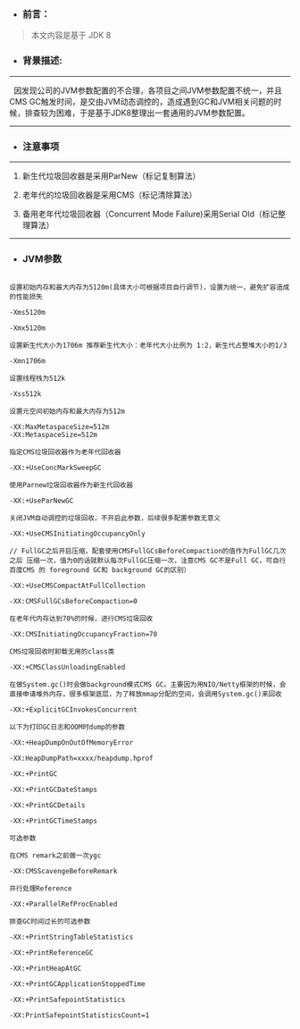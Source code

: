 - ### 前言：

> 本文内容是基于 JDK 8

- ### 背景描述:

--- 

&nbsp;&nbsp;因发现公司的JVM参数配置的不合理，各项目之间JVM参数配置不统一，并且CMS GC触发时间，是交由JVM动态调控的，造成遇到GC和JVM相关问题的时候，排查较为困难，于是基于JDK8整理出一套通用的JVM参数配置。

---

- ### 注意事项

---

1. 新生代垃圾回收器是采用ParNew（标记复制算法）

2. 老年代的垃圾回收器是采用CMS（标记清除算法）

3. 备用老年代垃圾回收器（Concurrent Mode Failure)采用Serial Old（标记整理算法）

---

- ### JVM参数

``` 

设置初始内存和最大内存为5120m(具体大小可根据项目自行调节)，设置为统一，避免扩容造成的性能损失

-Xms5120m 

-Xmx5120m

设置新生代大小为1706m 推荐新生代大小：老年代大小比例为 1:2，新生代占整堆大小的1/3

-Xmn1706m

设置线程栈为512k

-Xss512k

设置元空间初始内存和最大内存为512m

-XX:MaxMetaspaceSize=512m 
-XX:MetaspaceSize=512m

指定CMS垃圾回收器作为老年代回收器

-XX:+UseConcMarkSweepGC

使用Parnew垃圾回收器作为新生代回收器

-XX:+UseParNewGC

关闭JVM自动调控的垃圾回收，不开启此参数，后续很多配置参数无意义

-XX:+UseCMSInitiatingOccupancyOnly

// FullGC之后开启压缩，配套使用CMSFullGCsBeforeCompaction的值作为FullGC几次之后 压缩一次，值为0的话就默认每次FullGC压缩一次，注意CMS GC不是Full GC，可自行百度CMS 的 foreground GC和 background GC的区别）

-XX:+UseCMSCompactAtFullCollection

-XX:CMSFullGCsBeforeCompaction=0

在老年代内存达到70%的时候，进行CMS垃圾回收

-XX:CMSInitiatingOccupancyFraction=70

CMS垃圾回收时卸载无用的class类

-XX:+CMSClassUnloadingEnabled

在做System.gc()时会做background模式CMS GC。主要因为用NIO/Netty框架的时候，会直接申请堆外内存，很多框架底层，为了释放mmap分配的空间，会调用System.gc()来回收

-XX:+ExplicitGCInvokesConcurrent

以下为打印GC日志和OOM时dump的参数

-XX:+HeapDumpOnOutOfMemoryError

-XX:HeapDumpPath=xxxx/heapdump.hprof

-XX:+PrintGC

-XX:+PrintGCDateStamps

-XX:+PrintGCDetails

-XX:+PrintGCTimeStamps

可选参数

在CMS remark之前做一次ygc

-XX:CMSScavengeBeforeRemark

并行处理Reference

-XX:+ParallelRefProcEnabled

排查GC时间过长的可选参数

-XX:+PrintStringTableStatistics

-XX:+PrintReferenceGC

-XX:+PrintHeapAtGC

-XX:+PrintGCApplicationStoppedTime

-XX:+PrintSafepointStatistics

-XX:PrintSafepointStatisticsCount=1
```
